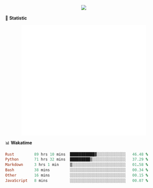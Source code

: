 <!-- https://github.com/DenverCoder1/readme-typing-svg -->
<p align="center">
<img src="https://readme-typing-svg.demolab.com?font=Orbitron&size=25&pause=1000&center=true&vCenter=true&random=false&width=600&lines=Welcome+to+my+GitHub+profile+page!" />



🌟 **Statistic**

<p align="center">
  <img width="400" align="top" src="https://github.com/fllesser/fllesser/blob/main/left.svg" />
  <img width="400" align="top" src="https://github.com/fllesser/fllesser/blob/main/right.svg" />
</p>


📊 **Wakatime**
<!--START_SECTION:waka-->

```ruby
Rust         89 hrs 10 mins  ███████████▓░░░░░░░░░░░░░   46.48 %
Python       71 hrs 32 mins  █████████▒░░░░░░░░░░░░░░░   37.29 %
Markdown     3 hrs 1 min     ▒░░░░░░░░░░░░░░░░░░░░░░░░   01.58 %
Bash         38 mins         ░░░░░░░░░░░░░░░░░░░░░░░░░   00.34 %
Other        16 mins         ░░░░░░░░░░░░░░░░░░░░░░░░░   00.15 %
JavaScript   8 mins          ░░░░░░░░░░░░░░░░░░░░░░░░░   00.07 %
```

<!--END_SECTION:waka-->

